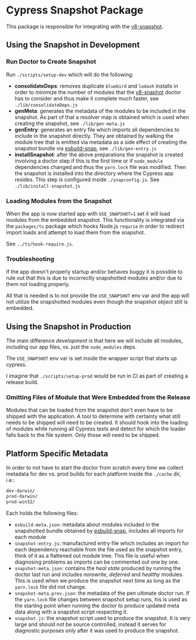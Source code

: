 # Cypress Snapshot Package

This package is responsible for integrating with the [v8-snapshot][v8-snapshot].

## Using the Snapshot in Development

### Run Doctor to Create Snapshot

Run `./scripts/setup-dev` which will do the following:

- **consolidateDeps**: removes duplicate  `bluebird` and `lodash` installs in order to minimize
  the number of modules that the [v8-snaphot][v8-snapshot] doctor has to consider and thus
  make it complete much faster, see `./lib/consolidateDeps.js`
- **genMeta**: generates the metadata of the modules to be included in the snapshot. As part of
  that a resolver map is obtained which is used when creating the snapshot, see
  `./lib/gen-meta.js`
- **genEntry**: generates an entry file which imports all dependencies to include in the
  snapshot directly. They are obtained by walking the module tree that is emitted via metadata
  as a side effect of creating the snapshot bundle via [esbuild-snap][esbuild-snap], see
  `./lib/gen-entry.js`
- **installSnapshot**: after the above preparations the snapshot is created involving a doctor
  step if this is the first time or if `node_module` dependencies changed and thus the
  `yarn.lock` file was modified. Then the snapshot is installed into the directory where the
  Cypress app resides. This step is configured inside `./snapconfig.js`. See
  `./lib/install-snapshot.js`

### Loading Modules from the Snapshot

When the app is now started app with `USE_SNAPSHOT=1` set it will load modules from the
embedded snapshot. This functionality is integrated via the `packages/ts` package which hooks
Node.js `requrie` in order to redirect import loads and attempt to load them from the snapshot.

See `../ts/hook-require.js`.

### Troubleshooting

If the app doesn't properly startup and/or behaves buggy it is possible to rule out that this
is due to incorrectly snapshotted modules and/or due to them not loading properly.

All that is needed is to not provide the `USE_SNAPSHOT` env var and the app will not utilize
the snapshotted modules even though the snapshot object still is embedded.

## Using the Snapshot in Production

The main difference _development_ is that here we will include all modules, including our app
files, vs. just the `node_modules` deps.

The `USE_SNAPSHOT` env var is set inside the wrapper script that starts up cypress.

I imagine that `./scripts/setup-prod` would be run in CI as part of creating a release build.

### Omitting Files of Module that Were Embedded from the Release

Modules that can be loaded from the snapshot don't even have to be shipped with the
application. A tool to determine with certainty what still needs to be shipped will need to be
created.
It should hook into the loading of modules while running all Cypress tests and detect for which
the loader falls back to the file system. Only those will need to be shipped.

## Platform Specific Metadata

In order to not have to start the doctor from scratch every time we collect metadata for dev
vs. prod builds for each platform inside the `./cache` dir, i.e.:

```sh
dev-darwin/
prod-darwin/
prod-win32/
```

Each holds the following files:

- `esbuild-meta.json`: metadata about modules included in the snapshotted bundle obtained by
  [esbuild-snap][esbuild-snap], includes all imports for each module
- `snapshot-entry.js`: manufactured entry file which includes an import for each dependency
  reachable from the file used as the snapshot entry, think of it as a flattened out module
  tree. This file is useful when diagnosing problems as imports can be commented out one by
  one.
- `snapshot-meta.json`: contains the _heal state_ produced by running the doctor last run and
  includes _norewrite_, _deferred_ and _healthy_ modules. This is used when we produce the
  snapshot next time as long as the `yarn.lock` file did not change. 
- `snapshot-meta.prev.json`: the metadata of the pen ultimate doctor run. If the `yarn.lock`
  file changes between snapshot setup runs, his is used as the starting point when running the
  doctor to produce updated meta data along with a snapshot script respecting it.
- `snapshot.js`: the snapshot script used to produce the snapshot. It is very large and should
  not be source controlled, instead it serves for diagnostic purposes only after it was used to
  produce the snapshot.


[v8-snapshot]:https://github.com/cypress-io/v8-snapshot

[esbuild-snap]:https://github.com/cypress-io/esbuild/tree/thlorenz/snap
